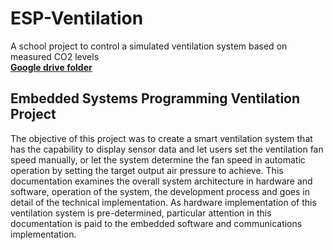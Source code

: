 # ESP-Ventilation
A school project to control a simulated ventilation system based on measured CO2 levels <br>
**[Google drive folder](https://docs.google.com/document/d/12K4G12bVbDqZUrHPMkFk3nm1rfgFxZ1O2iIwMq2Nnus/edit?usp=sharing)**

## Embedded Systems Programming Ventilation Project

The objective of this project was to create a smart ventilation system that has the capability to display sensor data and let users set the ventilation fan speed manually, or let the system determine the fan speed in automatic operation by setting the target output air pressure to achieve. This documentation examines the overall system architecture in hardware and software, operation of the system, the development process and goes in detail of the technical implementation. As hardware implementation of this ventilation system is pre-determined, particular attention in this documentation is paid to the embedded software and communications implementation.
